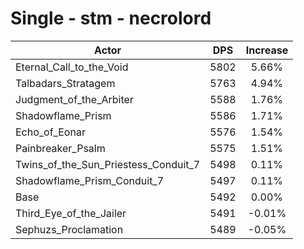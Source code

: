 # Single - stm - necrolord
| Actor | DPS | Increase |
|---|:---:|:---:|
|Eternal_Call_to_the_Void|5802|5.66%|
|Talbadars_Stratagem|5763|4.94%|
|Judgment_of_the_Arbiter|5588|1.76%|
|Shadowflame_Prism|5586|1.71%|
|Echo_of_Eonar|5576|1.54%|
|Painbreaker_Psalm|5575|1.51%|
|Twins_of_the_Sun_Priestess_Conduit_7|5498|0.11%|
|Shadowflame_Prism_Conduit_7|5497|0.11%|
|Base|5492|0.00%|
|Third_Eye_of_the_Jailer|5491|-0.01%|
|Sephuzs_Proclamation|5489|-0.05%|
